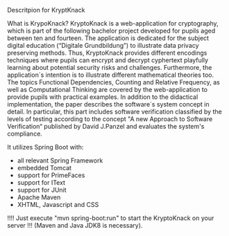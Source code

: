 Descritpion for KryptKnack

What is KrypoKnack? KryptoKnack is a web-application for cryptography, 
which is part of the following bachelor project developed for pupils 
aged between ten and fourteen. 
The application is dedicated for the subject digital education 
(“Digitale Grundbildung”) to illustrate data privacy preserving methods.
Thus, KryptoKnack provides different encodings techniques where pupils 
can encrypt and decrypt cyphertext playfully learning about potential 
security risks and challenges. 
Furthermore, the application´s intention is to illustrate different 
mathematical theories too. The topics Functional Dependencies, 
Counting and Relative Frequency, as well as Computational Thinking are covered 
by the web-application to provide pupils with practical examples. 
In addition to the didactical implementation, the paper describes 
the software´s system concept in detail.
In particular, this part includes software verification 
classified by the levels of testing according to the concept 
"A new Approach to Software Verification“ published by David J.Panzel and 
evaluates the system's compliance.

It utilizes Spring Boot with:
 - all relevant Spring Framework 
 - embedded Tomcat
 - support for PrimeFaces
 - support for IText  
 - support for JUnit 
 - Apache Maven
 - XHTML, Javascript and CSS

!!!! Just execute  "mvn spring-boot:run" to start the KryptoKnack on your server !!!
(Maven and Java JDK8 is necessary).
